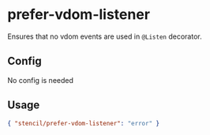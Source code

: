 # prefer-vdom-listener

Ensures that no vdom events are used in `@Listen` decorator.

## Config

No config is needed

## Usage

```json
{ "stencil/prefer-vdom-listener": "error" }
```
